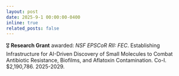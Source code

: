 ```yaml
---
layout: post
date: 2025-9-1 00:00:00-0400
inline: true
related_posts: false
---
```


🎖️ **Research Grant** awarded: *NSF EPSCoR RII: FEC*. Establishing Infrastructure for AI-Driven Discovery of Small Molecules to Combat Antibiotic Resistance, Biofilms, and Aflatoxin Contamination. Co-I. $2,190,786. 2025-2029.